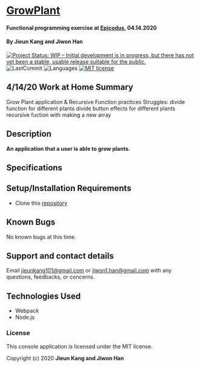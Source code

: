 # [GrowPlant](https://github.com/jiwon-seattle/Grow-Plant.git)

#### Functional programming exercise at [Epicodus](https://www.epicodus.com/), 04.14.2020

#### By **Jieun Kang and Jiwon Han**

[![Project Status: WIP – Initial development is in progress, but there has not yet been a stable, usable release suitable for the public.](https://www.repostatus.org/badges/latest/wip.svg)](https://www.repostatus.org/#wip)
![LastCommit](https://img.shields.io/github/last-commit/jiwon-seattle/Grow-Plant)
![Languages](https://img.shields.io/github/languages/top/jiwon-seattle/Grow-Plant)
[![MIT license](https://img.shields.io/badge/License-MIT-orange.svg)](https://lbesson.mit-license.org/)

## 4/14/20 Work at Home Summary

Grow Plant application & Recursive Function practices
Struggles:
divide function for different plants
divide button effects for different plants
recursive fuction with making a new array

## Description

**An application that a user is able to grow plants.**

## Specifications

<!-- Roman numerals are based on seven symbols:
| Characters | Scrabble Values | 
| :-------------     | :------------- | 
| I | 1 |
| V | 5 |
| X | 10 |
| L | 50 |
| C | 100 |
| D | 500 |
| M | 1,000 | -->

## Setup/Installation Requirements

- Clone this [repository](https://github.com/jiwon-seattle/Grow-Plant.git)

## Known Bugs

No known bugs at this time.

## Support and contact details

Email jieunkang101@gmail.com or jiwon1.han@gmail.com with any questions, feedbacks, or concerns.

## Technologies Used

- Webpack
- Node.js

### License

This console application is licensed under the MIT license.

Copyright (c) 2020 **Jieun Kang and Jiwon Han**
